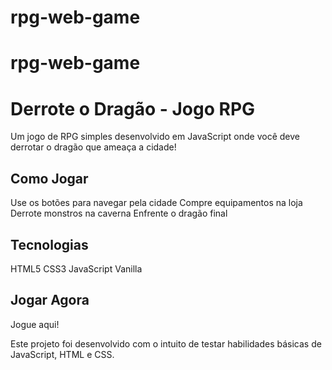 ﻿# rpg-web-game

# rpg-web-game
#  Derrote o Dragão - Jogo RPG
Um jogo de RPG simples desenvolvido em JavaScript onde você deve derrotar o dragão que ameaça a cidade!

##  Como Jogar
Use os botões para navegar pela cidade
Compre equipamentos na loja
Derrote monstros na caverna
Enfrente o dragão final
##  Tecnologias
HTML5
CSS3
JavaScript Vanilla
##  Jogar Agora
Jogue aqui!

Este projeto foi desenvolvido com o intuito de testar habilidades básicas de JavaScript, HTML e CSS.
